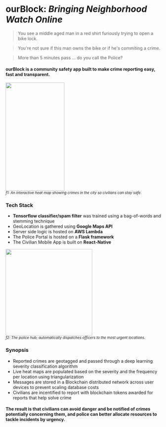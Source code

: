 # ourBlock: _Bringing Neighborhood Watch Online_

> You see a middle aged man in a red shirt furiously trying to open a bike lock.

> You're not sure if this man owns the bike or if he's commiting a crime.

> More than 5 minutes pass ... do you call the Police?

#### ourBlock is a community safety app built to make crime reporting easy, fast and transparent. 

<img src="https://github.com/charlielin99/ourBlock/blob/master/pitchdeck/app1.png?raw=true" height="350px" width="190px"></img></br>
<sup><em>f1: An interactive heat map showing crimes in the city so civilians can stay safe.</em></sup>

### Tech Stack
- **Tensorflow classifier/spam filter** was trained using a bag-of-words and stemming technique
- GeoLocation is gathered using **Google Maps API**
- Server side logic is hosted on **AWS Lambda**
- The Police Portal is hosted on a **Flask framework**
- The Civilian Mobile App is built on **React-Native**

<img src="https://github.com/charlielin99/ourBlock/blob/master/pitchdeck/hub1.png?raw=true" height="280px"></img></br>
<sup><em>f2: The police hub; automatically dispatches officers to the most urgent locations.</em></sup>

### Synopsis
- Reported crimes are geotagged and passed through a deep learning severity classification algorithm
- Live heat maps are populated based on the severity and the frequency per location using triangularization
- Messages are stored in a Blockchain distributed network across user devices to prevent scaling database costs
- Civilians are incentified to report with blockchain tokens awarded for reports that help solve crime

#### The result is that civilians can avoid danger and be notified of crimes potentially concerning them, and police can better allocate resources to tackle incidents by urgency.